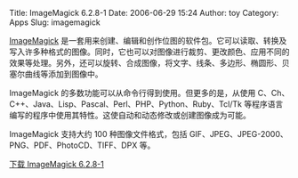 Title: ImageMagick 6.2.8-1
Date: 2006-06-29 15:24
Author: toy
Category: Apps
Slug: imagemagick

[ImageMagick](http://www.imagemagick.org)
是一套用来创建、编辑和创作位图的软件包。它可以读取、转换及写入许多种格式的图像。同时，它也可以对图像进行裁剪、更改颜色、应用不同的效果等处理。另外，还可以旋转、合成图像，将文字、线条、多边形、椭圆形、贝塞尔曲线等添加到图像中。

ImageMagick 的多数功能可以从命令行得到使用。但更多的是，从使用
C、Ch、C++、Java、Lisp、Pascal、Perl、PHP、Python、Ruby、Tcl/Tk
等程序语言编写的程序中使用其特性。这使自动和动态修改或创建图像成为可能。

ImageMagick 支持大约 100 种图像文件格式，包括
GIF、JPEG、JPEG-2000、PNG、PDF、PhotoCD、TIFF、DPX 等。

[下载 ImageMagick
6.2.8-1](http://www.imagemagick.org/script/download.php)
